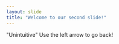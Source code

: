 ```yaml
---
layout: slide
title: "Welcome to our second slide!"
---
```

"Unintuitive"
Use the left arrow to go back!
